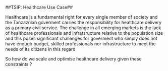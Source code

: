 ##TSIP: Healthcare Use Case##

Healthcare is a fundamental right for every single member of society and the Tanzaznian goverment carries the responsibility for healthcare delivery as a primary civil service. The challenge in all emerging markets is the lack of healthcare professionals and infratsructure relative to the population size and this poses significant challenges for goverment who simply does not have enough budget, skilled professionals nor infrastructure to meet the needs of its citizens in this regard

So how do we scale and optimise healthcare delivery given these constraints ? 



